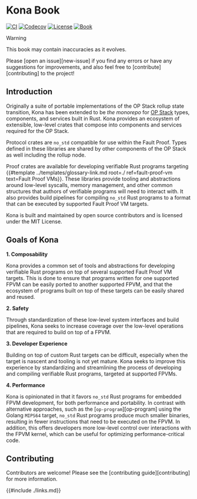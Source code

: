 # Kona Book

<a href="https://github.com/op-rs/kona/actions/workflows/rust_ci.yaml"><img src="https://img.shields.io/github/actions/workflow/status/op-rs/kona/rust_ci.yaml?style=flat&labelColor=1C2C2E&label=ci&color=BEC5C9&logo=GitHub%20Actions&logoColor=BEC5C9" alt="CI"></a>
   <a href="https://codecov.io/gh/op-rs/kona"><img src="https://img.shields.io/codecov/c/gh/op-rs/kona?style=flat&labelColor=1C2C2E&logo=Codecov&color=BEC5C9&logoColor=BEC5C9" alt="Codecov"></a>
   <a href="https://github.com/op-rs/kona/blob/main/LICENSE.md"><img src="https://img.shields.io/badge/License-MIT-d1d1f6.svg?style=flat&labelColor=1C2C2E&color=BEC5C9&logo=googledocs&label=license&logoColor=BEC5C9" alt="License"></a>
   <a href="https://op-rs.github.io/kona"><img src="https://img.shields.io/badge/Book-854a15?style=flat&labelColor=1C2C2E&color=BEC5C9&logo=mdBook&logoColor=BEC5C9" alt="Book"></a>

> [!WARNING]
>
> This book may contain inaccuracies as it evolves.
>
> Please [open an issue][new-issue] if you find any errors or have any suggestions
> for improvements, and also feel free to [contribute][contributing] to the project!


## Introduction

Originally a suite of portable implementations of the OP Stack rollup state transition,
Kona has been extended to be _the monorepo_ for <a href="https://specs.optimism.io/">OP Stack</a>
types, components, and services built in Rust. Kona provides an ecosystem of extensible, low-level
crates that compose into components and services required for the OP Stack.

Protocol crates are `no_std` compatible for use within the Fault Proof. Types defined in these
libraries are shared by other components of the OP Stack as well including the rollup node.

Proof crates are available for developing verifiable Rust programs targeting
{{#template ../templates/glossary-link.md root=./ ref=fault-proof-vm text=Fault Proof VMs}}.
These libraries provide tooling and abstractions around low-level syscalls, memory management,
and other common structures that authors of verifiable programs will need to interact with.
It also provides build pipelines for compiling `no_std` Rust programs to a format that can be
executed by supported Fault Proof VM targets.

Kona is built and maintained by open source contributors and is licensed under the MIT License.

## Goals of Kona

**1. Composability**

Kona provides a common set of tools and abstractions for developing verifiable Rust programs
on top of several supported Fault Proof VM targets. This is done to ensure that programs
written for one supported FPVM can be easily ported to another supported FPVM, and that the
ecosystem of programs built on top of these targets can be easily shared and reused.

**2. Safety**

Through standardization of these low-level system interfaces and build pipelines, Kona seeks
to increase coverage over the low-level operations that are required to build on top of a FPVM.

**3. Developer Experience**

Building on top of custom Rust targets can be difficult, especially when the target is
nascent and tooling is not yet mature. Kona seeks to improve this experience by standardizing
and streamlining the process of developing and compiling verifiable Rust programs, targeted
at supported FPVMs.

**4. Performance**

Kona is opinionated in that it favors `no_std` Rust programs for embedded FPVM development,
for both performance and portability. In contrast with alternative approaches, such as the
[`op-program`][op-program] using the Golang `MIPS64` target, `no_std` Rust programs produce
much smaller binaries, resulting in fewer instructions that need to be executed on the FPVM.
In addition, this offers developers more low-level control over interactions with the FPVM
kernel, which can be useful for optimizing performance-critical code.

## Contributing

Contributors are welcome! Please see the [contributing guide][contributing] for more information.

{{#include ./links.md}}
